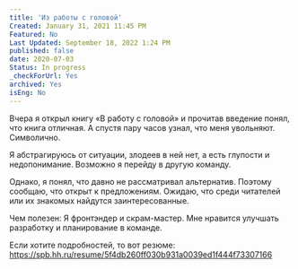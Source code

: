 ```yaml
---
title: 'Из работы с головой'
Created: January 31, 2021 11:45 PM
Featured: No
Last Updated: September 18, 2022 1:24 PM
published: false
date: 2020-07-03
Status: In progress
_checkForUrl: Yes
archived: Yes
isEng: No
---
```


Вчера я открыл книгу «В работу с головой» и прочитав введение понял, что книга отличная. А спустя пару часов узнал, что меня увольняют. Символично.

Я абстрагируюсь от ситуации, злодеев в ней нет, a есть глупости и недопонимание. Возможно я перейду в другую команду.

Однако, я понял, что давно не рассматривал альтернатив. Поэтому сообщаю, что открыт к предложениям. Ожидаю, что среди читателей или их знакомых найдутся заинтересованные.

Чем полезен: Я фронтэндер и скрам-мастер. Мне нравится улучшать разработку и планирование в команде.

Если хотите подробностей, то вот резюме: https://spb.hh.ru/resume/5f4db260ff030b931a0039ed1f444f73307166